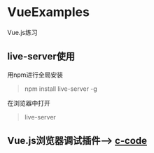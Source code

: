 # VueExamples

Vue.js练习

## live-server使用

用npm进行全局安装

> npm install live-server -g

在浏览器中打开

> live-server

## Vue.js浏览器调试插件--> [c-code](https://github.com/vuejs/vue-devtools)